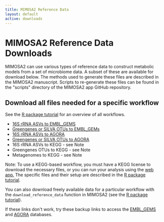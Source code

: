 ```yaml
---
title: MIMOSA2 Reference Data
layout: default
active: downloads
---
```

# MIMOSA2 Reference Data Downloads

MIMOSA2 can use various types of reference data to construct metabolic models from a set of microbiome data. A subset of these are available for download below. 
The methods used to generate these files are described in the MIMOSA2 manuscript. Scripts to re-generate these files can be found in the "scripts" directory of the MIMOSA2 app GitHub repository.

## Download all files needed for a specific workflow
See the [R package tutorial](package.html) for an overview of all workflows. 

- [16S rRNA ASVs to EMBL_GEMS](http://elbo-spice.cs.tau.ac.il/shiny/MIMOSA2shiny/refData/ASV_EMBL.tar.gz)
- [Greengenes or SILVA OTUs to EMBL_GEMs](http://elbo-spice.cs.tau.ac.il/shiny/MIMOSA2shiny/refData/OTU_EMBL.tar.gz)
- [16S rRNA ASVs to AGORA](http://elbo-spice.cs.tau.ac.il/shiny/MIMOSA2shiny/refData/ASV_AGORA.tar.gz)
- [Greengenes or SILVA OTUs to AGORA](http://elbo-spice.cs.tau.ac.il/shiny/MIMOSA2shiny/refData/OTU_AGORA.tar.gz)
- 16S rRNA ASVs to KEGG - see Note
- Greengenes OTUs to KEGG - see Note
- Metagenomes to KEGG - see Note

Note: To use a KEGG-based workflow, you must have a KEGG license to download the necessary files, or you can run your analysis using the [web app.](https://elbo-spice.gs.washington.edu/shiny/MIMOSA2shiny/) 
The specific files and their setup are described in the [R package tutorial](package.html#KEGG). 

You can also download freely available data for a particular workflow with the `download_reference_data` function in MIMOSA2 (see the [R package tutorial](package.html)).

If these links don't work, try these backup links to access the [EMBL_GEMS](https://drive.google.com/drive/folders/1iCuiK1DOujAe9TFLW_SVlskqOJUU_quk?usp=share_link) and [AGORA](https://drive.google.com/drive/folders/1HfcOIo1RsLdFgR_zgaNze8kIKpX-n8sd?usp=share_link) databases.

<!---
Individual processed data files are described and linked below:

### Ribosomal sequence reference datasets (for mapping ASVs)
These are provided in .udb format for efficient download and search with vsearch.

- [GreenGenes 99% OTU representative sequences]() These are the provided Greengenes 13_8 representative 99% OTUs, indexed into a vsearch udb file.

- [Ribosomal sequences from AGORA genomes]()

- [Ribosomal sequences from RefSeq (for EMBL_GEMS)]()

### Processed mappings for linking OTUs to genomes and models:

- [Mapping from Greengenes 13_8 99% OTUs to AGORA-linked genomes]()

- [Mapping from Greengenes 13_8 99% OTUs to RefSeq genomes for EMBL_GEMS]()

- [Mapping from SILVA 132 99% OTUs to AGORA-linked genomes]()

- [Mapping from SILVA 132 99% OTUs to RefSeq genomes]()

The scripts used to generate these mapping files are available at http://github.com/cnoecker/MIMOSA2shiny/scripts.

### Taxon-specific metabolic models, processed and formatted for MIMOSA2 compatibility: 

- [AGORA models (reconstructions from Magnusdottir et al Nature Biotech 2016)](agora_models.tar.gz)

- [CarveMe/EMBL_GEMS models (reconstructions from Machado et al Nucleic Acids Research 2018)](embl_gems_models.tar.gz)


-->
